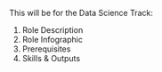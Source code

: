 This will be for the Data Science Track: 

1. Role Description
2. Role Infographic
3. Prerequisites
4. Skills & Outputs
